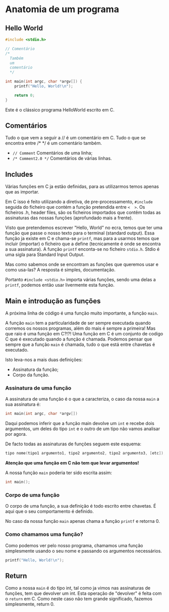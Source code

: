 # Anatomia de um programa


## Hello World

```c
#include <stdio.h>

// Comentário
/*
  Também
  um
  comentário
  */

int main(int argc, char *argv[]) {
    printf("Hello, World!\n");

    return 0;
}
```
Este é o clássico programa HelloWorld escrito em C.

## Comentários

Tudo o que vem a seguir a // é um comentário em C. Tudo o que se encontra entre /* */ é um comentário também.
  * `// Comment` Comentários de uma linha;
  * `/* Comment2.0 */` Comentários de várias linhas.

## Includes

Várias funções em C ja estão definidas, para as utilizarmos temos apenas que as importar.

Em C isso é feito utilizando a diretiva, de pre-processamento, `#include` seguida do ficheiro que contém a função pretendida entre  `<  >`.
Os ficheiros .h, header files, são os ficheiros importados que contêm todas as assinaturas das nossas funções (aprofundado mais a frente).

Visto que pretendemos escrever "Hello, World" no ecra, temos que ter uma função que passe o nosso texto para o terminal (standard output). Essa função ja existe em C e chama-se `printf`, mas para a usarmos temos que incluir (importar) o ficheiro que a define (tecnicamente é onde se encontra a sua assinatura). A função `printf` enconta-se no ficheiro `stdio.h`. Stdio é uma sigla para Standard Input Output.

Mas como sabemos onde se encontram as funções que queremos usar e como usa-las?
A resposta é simples, documentação.

Portanto `#include <stdio.h>` importa várias funções, sendo uma delas a `printf`, podemos então usar livermente esta função.


## Main e introdução as funções

A próxima linha de código é uma função muito importante, a função `main`.

A função `main` tem a particularidade de ser sempre executada quando corremos os nossos programas, além do mais é sempre a primeira!
Mas que raio é uma função em C?!?! Uma função em C é um conjunto de codigo C que é executado quando a função é chamada. Podemos pensar que sempre que a função `main` é chamada, tudo o que está entre chavetas é executado.

Isto leva-nos a mais duas definições:
  * Assinatura da função;
  * Corpo da função.

### Assinatura de uma função

A assinatura de uma função é o que a caracteriza, o caso da nossa `main` a sua assinatura é:
```c
int main(int argc, char *argv[])
```
Daqui podemos inferir que a função main devolve um `int` e recebe dois argumentos, um deles do tipo `int` e o outro de um tipo não vamos analisar por agora.

De facto todas as assinaturas de funções seguem este esquema:
```c
tipo nome(tipo1 argumento1, tipo2 argumento2, tipo2 argumento3, [etc]);
```
**Atenção que uma função em C não tem que levar argumentos!**

A nossa função `main` poderia ter sido escrita assim:
```c
int main();
```

### Corpo de uma função

O corpo de uma função, a sua definição é todo escrito entre chavetas. É aqui que o seu comportamento é definido.

No caso da nossa função `main` apenas chama a função `printf` e retorna 0.

### Como chamamos uma função?

Como podemos ver pelo nosso programa, chamamos uma função simplesmente usando o seu nome e passando os argumentos necessários.
```c
printf("Hello, World!\n");
```

## Return
Como a nossa `main` é do tipo int, tal como ja vimos nas assinaturas de funções, tem que devolver um int.
Esta operação de "devolver" é feita com o `return` em C. Como neste caso não tem grande significado, fazemos simplesmente, return 0.

